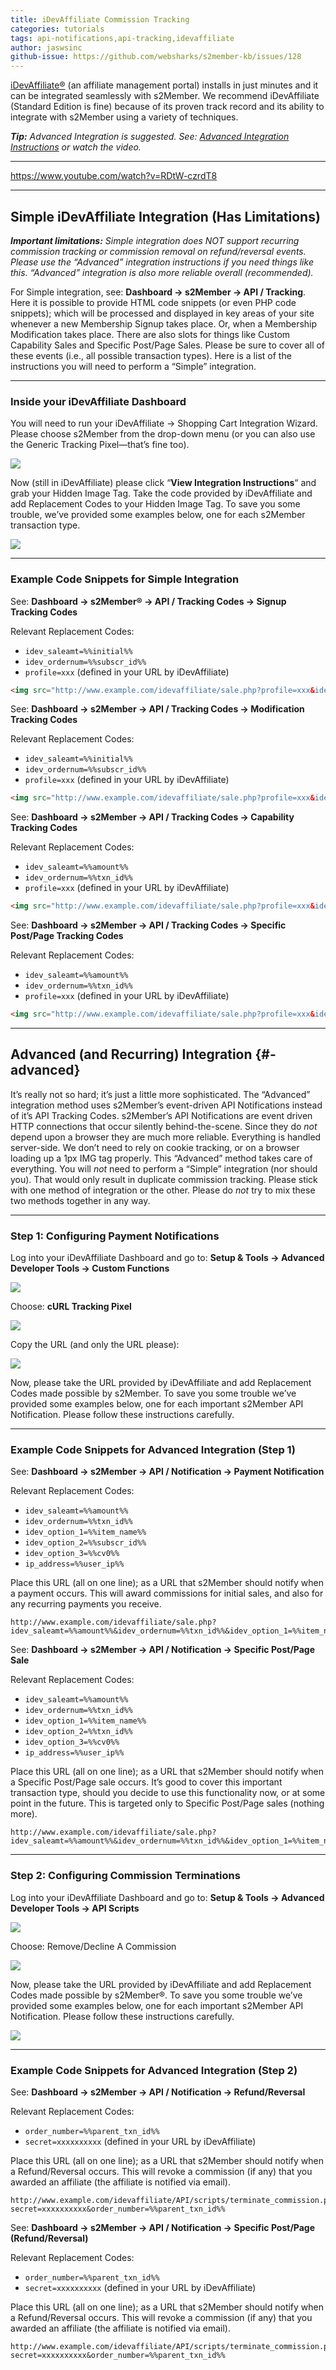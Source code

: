 ```yaml
---
title: iDevAffiliate Commission Tracking
categories: tutorials
tags: api-notifications,api-tracking,idevaffiliate
author: jaswsinc
github-issue: https://github.com/websharks/s2member-kb/issues/128
---
```


[iDevAffiliate®](http://s2member.com/r/idev/) (an affiliate management portal) installs in just minutes and it can be integrated seamlessly with s2Member. We recommend iDevAffiliate (Standard Edition is fine) because of its proven track record and its ability to integrate with s2Member using a variety of techniques.

_**Tip:** Advanced Integration is suggested. See: [Advanced Integration Instructions](#-advanced) or watch the video._

---

https://www.youtube.com/watch?v=RDtW-czrdT8

---

## Simple iDevAffiliate Integration (Has Limitations)

_**Important limitations:** Simple integration does NOT support recurring commission tracking or commission removal on refund/reversal events. Please use the “Advanced” integration instructions if you need things like this. “Advanced” integration is also more reliable overall (recommended)._

For Simple integration, see: **Dashboard → s2Member → API / Tracking**. Here it is possible to provide HTML code snippets (or even PHP code snippets); which will be processed and displayed in key areas of your site whenever a new Membership Signup takes place. Or, when a Membership Modification takes place. There are also slots for things like Custom Capability Sales and Specific Post/Page Sales. Please be sure to cover all of these events (i.e., all possible transaction types). Here is a list of the instructions you will need to perform a “Simple” integration.

---

### Inside your iDevAffiliate Dashboard

You will need to run your iDevAffiliate → Shopping Cart Integration Wizard. Please choose s2Member from the drop-down menu (or you can also use the Generic Tracking Pixel—that’s fine too).

![](http://cdn.websharks-inc.com/s2member/uploads/3-15-2013-2-09-13-PM.png)

Now (still in iDevAffiliate) please click “**View Integration Instructions**“ and grab your Hidden Image Tag. Take the code provided by iDevAffiliate and add Replacement Codes to your Hidden Image Tag. To save you some trouble, we’ve provided some examples below, one for each s2Member transaction type.

![](http://cdn.websharks-inc.com/s2member/uploads/3-15-2013-4-02-43-PM.png)

---

### Example Code Snippets for Simple Integration

See: **Dashboard → s2Member® → API / Tracking Codes → Signup Tracking Codes**

Relevant Replacement Codes:

- `idev_saleamt=%%initial%%`
- `idev_ordernum=%%subscr_id%%`
- `profile=xxx` (defined in your URL by iDevAffiliate)

```html
<img src="http://www.example.com/idevaffiliate/sale.php?profile=xxx&idev_saleamt=%%initial%%&idev_ordernum=%%subscr_id%%" border="0" width="1" height="1" />
```

See: **Dashboard → s2Member → API / Tracking Codes → Modification Tracking Codes**

Relevant Replacement Codes:

- `idev_saleamt=%%initial%%`
- `idev_ordernum=%%subscr_id%%`
- `profile=xxx` (defined in your URL by iDevAffiliate)

```html
<img src="http://www.example.com/idevaffiliate/sale.php?profile=xxx&idev_saleamt=%%initial%%&idev_ordernum=%%subscr_id%%" border="0" width="1" height="1" />
```

See: **Dashboard → s2Member → API / Tracking Codes → Capability Tracking Codes**

Relevant Replacement Codes: 

- `idev_saleamt=%%amount%%`
- `idev_ordernum=%%txn_id%%`
- `profile=xxx` (defined in your URL by iDevAffiliate)

```html
<img src="http://www.example.com/idevaffiliate/sale.php?profile=xxx&idev_saleamt=%%amount%%&idev_ordernum=%%txn_id%%" border="0" width="1" height="1" />
```

See: **Dashboard → s2Member → API / Tracking Codes → Specific Post/Page Tracking Codes**

Relevant Replacement Codes:

- `idev_saleamt=%%amount%%`
- `idev_ordernum=%%txn_id%%`
- `profile=xxx` (defined in your URL by iDevAffiliate)

```html
<img src="http://www.example.com/idevaffiliate/sale.php?profile=xxx&idev_saleamt=%%amount%%&idev_ordernum=%%txn_id%%" border="0" width="1" height="1" />
```

---

## Advanced (and Recurring) Integration {#-advanced}

It’s really not so hard; it’s just a little more sophisticated. The “Advanced” integration method uses s2Member’s event-driven API Notifications instead of it’s API Tracking Codes. s2Member’s API Notifications are event driven HTTP connections that occur silently behind-the-scene. Since they do _not_ depend upon a browser they are much more reliable. Everything is handled server-side. We don’t need to rely on cookie tracking, or on a browser loading up a 1px IMG tag properly. This “Advanced” method takes care of everything. You will _not_ need to perform a “Simple” integration (nor should you). That would only result in duplicate commission tracking. Please stick with one method of integration or the other. Please do _not_ try to mix these two methods together in any way.

---

### Step 1: Configuring Payment Notifications

Log into your iDevAffiliate Dashboard and go to: **Setup & Tools → Advanced Developer Tools → Custom Functions**

![](http://cdn.websharks-inc.com/s2member/uploads/3-15-2013-3-11-35-PM.png)

Choose: **cURL Tracking Pixel**

![](http://cdn.websharks-inc.com/s2member/uploads/3-15-2013-3-13-03-PM.png)

Copy the URL (and only the URL please):

![](http://cdn.websharks-inc.com/s2member/uploads/3-15-2013-3-57-43-PM.png)

Now, please take the URL provided by iDevAffiliate and add Replacement Codes made possible by s2Member. To save you some trouble we’ve provided some examples below, one for each important s2Member API Notification. Please follow these instructions carefully.

---

### Example Code Snippets for Advanced Integration (Step 1)

See: **Dashboard → s2Member → API / Notification → Payment Notification**

Relevant Replacement Codes:

- `idev_saleamt=%%amount%%`
- `idev_ordernum=%%txn_id%%`
- `idev_option_1=%%item_name%%`
- `idev_option_2=%%subscr_id%%`
- `idev_option_3=%%cv0%%`
- `ip_address=%%user_ip%%`

Place this URL (all on one line); as a URL that s2Member should notify when a payment occurs. This will award commissions for initial sales, and also for any recurring payments you receive.

```text
http://www.example.com/idevaffiliate/sale.php?idev_saleamt=%%amount%%&idev_ordernum=%%txn_id%%&idev_option_1=%%item_name%%&idev_option_2=%%subscr_id%%&idev_option_3=%%cv0%%&ip_address=%%user_ip%%
```

See: **Dashboard → s2Member → API / Notification → Specific Post/Page Sale**

Relevant Replacement Codes:

- `idev_saleamt=%%amount%%`
- `idev_ordernum=%%txn_id%%`
- `idev_option_1=%%item_name%%`
- `idev_option_2=%%txn_id%%`
- `idev_option_3=%%cv0%%`
- `ip_address=%%user_ip%%`

Place this URL (all on one line); as a URL that s2Member should notify when a Specific Post/Page sale occurs. It’s good to cover this important transaction type, should you decide to use this functionality now, or at some point in the future. This is targeted only to Specific Post/Page sales (nothing more).

```text
http://www.example.com/idevaffiliate/sale.php?idev_saleamt=%%amount%%&idev_ordernum=%%txn_id%%&idev_option_1=%%item_name%%&idev_option_2=%%txn_id%%&idev_option_3=%%cv0%%&ip_address=%%user_ip%%
```

---

### Step 2: Configuring Commission Terminations

Log into your iDevAffiliate Dashboard and go to: **Setup & Tools → Advanced Developer Tools → API Scripts**

![](http://cdn.websharks-inc.com/s2member/uploads/3-15-2013-3-39-32-PM.png)

Choose: Remove/Decline A Commission

![](http://cdn.websharks-inc.com/s2member/uploads/3-15-2013-3-40-46-PM.png)

Now, please take the URL provided by iDevAffiliate and add Replacement Codes made possible by s2Member®. To save you some trouble we’ve provided some examples below, one for each important s2Member API Notification. Please follow these instructions carefully.

![](http://cdn.websharks-inc.com/s2member/uploads/3-15-2013-3-53-34-PM.png)

---

### Example Code Snippets for Advanced Integration (Step 2)

See: **Dashboard → s2Member → API / Notification → Refund/Reversal**

Relevant Replacement Codes:

- `order_number=%%parent_txn_id%%`
- `secret=xxxxxxxxxx` (defined in your URL by iDevAffiliate)

Place this URL (all on one line); as a URL that s2Member should notify when a Refund/Reversal occurs. This will revoke a commission (if any) that you awarded an affiliate (the affiliate is notified via email).

```text
http://www.example.com/idevaffiliate/API/scripts/terminate_commission.php?secret=xxxxxxxxxx&order_number=%%parent_txn_id%%
```

See: **Dashboard → s2Member → API / Notification → Specific Post/Page (Refund/Reversal)**

Relevant Replacement Codes:

- `order_number=%%parent_txn_id%%`
- `secret=xxxxxxxxxx` (defined in your URL by iDevAffiliate)

Place this URL (all on one line); as a URL that s2Member should notify when a Refund/Reversal occurs. This will revoke a commission (if any) that you awarded an affiliate (the affiliate is notified via email).

```text
http://www.example.com/idevaffiliate/API/scripts/terminate_commission.php?secret=xxxxxxxxxx&order_number=%%parent_txn_id%%
```
